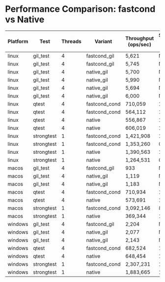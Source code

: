 # Performance Comparison: fastcond vs Native

| Platform | Test | Threads | Variant | Throughput (ops/sec) | Speedup vs Native |
|----------|------|---------|---------|---------------------|-------------------|
| linux | gil_test | 4 | fastcond_gil | 5,621 | N/A |
| linux | gil_test | 4 | fastcond_gil | 5,745 | N/A |
| linux | gil_test | 4 | native_gil | 5,700 | N/A |
| linux | gil_test | 4 | native_gil | 5,990 | N/A |
| linux | gil_test | 4 | native_gil | 5,694 | N/A |
| linux | gil_test | 4 | native_gil | 6,000 | N/A |
| linux | qtest | 4 | fastcond_cond | 710,059 | 1.28x |
| linux | qtest | 4 | fastcond_cond | 564,112 | 1.01x |
| linux | qtest | 4 | native | 556,867 | 1.00x |
| linux | qtest | 4 | native | 606,019 | 1.09x |
| linux | strongtest | 1 | fastcond_cond | 1,421,908 | 1.02x |
| linux | strongtest | 1 | fastcond_cond | 1,353,260 | 0.97x |
| linux | strongtest | 1 | native | 1,390,563 | 1.00x |
| linux | strongtest | 1 | native | 1,264,531 | 0.91x |
| macos | gil_test | 4 | fastcond_gil | 933 | N/A |
| macos | gil_test | 4 | native_gil | 1,119 | N/A |
| macos | gil_test | 4 | native_gil | 1,183 | N/A |
| macos | qtest | 4 | fastcond_cond | 710,934 | 1.24x |
| macos | qtest | 4 | native | 573,691 | 1.00x |
| macos | strongtest | 1 | fastcond_cond | 3,092,146 | 8.37x |
| macos | strongtest | 1 | native | 369,344 | 1.00x |
| windows | gil_test | 4 | fastcond_gil | 2,204 | N/A |
| windows | gil_test | 4 | native_gil | 2,077 | N/A |
| windows | gil_test | 4 | native_gil | 2,143 | N/A |
| windows | qtest | 4 | fastcond_cond | 682,524 | 1.05x |
| windows | qtest | 4 | native | 648,454 | 1.00x |
| windows | strongtest | 1 | fastcond_cond | 2,307,231 | 1.22x |
| windows | strongtest | 1 | native | 1,883,665 | 1.00x |